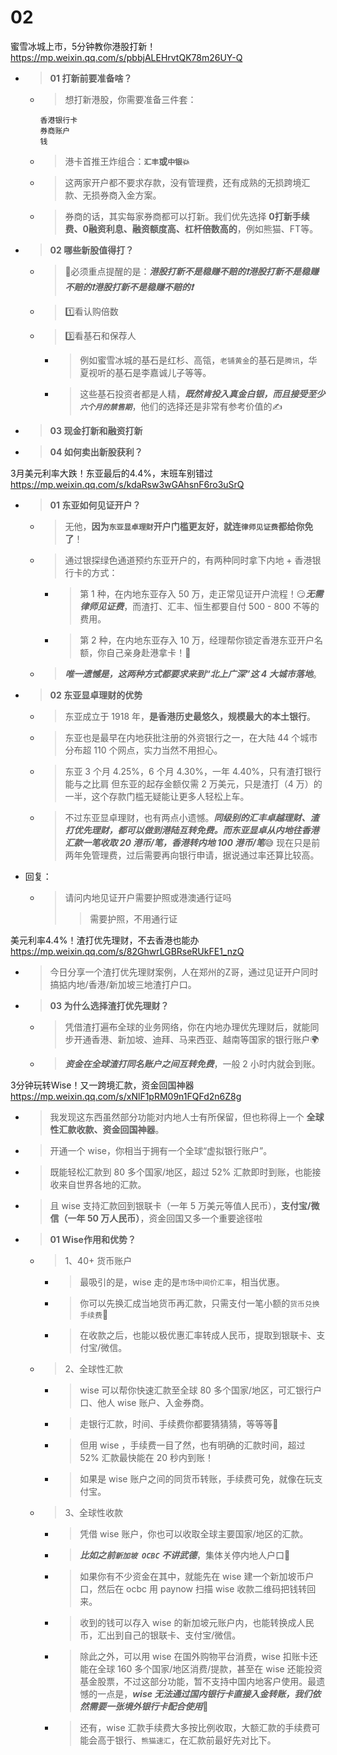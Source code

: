 
# 02

蜜雪冰城上市，5分钟教你港股打新！ https://mp.weixin.qq.com/s/pbbjALEHrvtQK78m26UY-Q
- > **01 打新前要准备啥？**
  * > 想打新港股，你需要准备三件套：
    ```console
    香港银行卡
    券商账户
    钱
    ```
  * > 港卡首推王炸组合：**`汇丰`或`中银`💥**
  * > 这两家开户都不要求存款，没有管理费，还有成熟的无损跨境汇款、无损券商入金方案。
  * > 券商的话，其实每家券商都可以打新。我们优先选择 **0打新手续费、0融资利息、融资额度高、杠杆倍数高的**，例如熊猫、FT等。
- > **02 哪些新股值得打？**
  * > 📢必须重点提醒的是：***港股打新不是稳赚不赔的❗️港股打新不是稳赚不赔的❗️️港股打新不是稳赚不赔的❗️***
  * > 1️⃣看认购倍数
  * > 3️⃣看基石和保荐人
    + > 例如蜜雪冰城的基石是红杉、高瓴，`老铺黄金`的基石是`腾讯`，华夏视听的基石是李嘉诚儿子等等。
    + > 这些基石投资者都是人精，***既然肯投入真金白银，而且接受至少`六个月的禁售期`***，他们的选择还是非常有参考价值的✍️
- > **03 现金打新和融资打新**
- > **04 如何卖出新股获利？**

3月美元利率大跌！东亚最后的4.4%，末班车别错过 https://mp.weixin.qq.com/s/kdaRsw3wGAhsnF6ro3uSrQ
- > **01 东亚如何见证开户？**
  * > 无他，**因为`东亚显卓理财`开户门槛更友好，就连`律师见证费`都给你免了**！
  * > 通过银探绿色通道预约东亚开户的，有两种同时拿下内地 + 香港银行卡的方式：
    + > 第 1 种，在内地东亚存入 50 万，走正常见证开户流程！😏***无需律师见证费***，而渣打、汇丰、恒生都要自付 500 - 800 不等的费用。
    + > 第 2 种，在内地东亚存入 10 万，经理帮你锁定香港东亚开户名额，你自己亲身赴港拿卡！🤗
  * > ***唯一遗憾是，这两种方式都要求来到“北上广深”这 4 大城市落地***。
- > **02 东亚显卓理财的优势**
  * > 东亚成立于 1918 年，**是香港历史最悠久，规模最大的本土银行**。
  * > 东亚也是最早在内地获批注册的外资银行之一，在大陆 44 个城市分布超 110 个网点，实力当然不用担心。
  * > 东亚 3 个月 4.25%，6 个月 4.30%，一年 4.40%，只有渣打银行能与之比肩 但东亚的起存金额仅需 2 万美元，只是渣打（4 万）的一半，这个存款门槛无疑能让更多人轻松上车。
  * > 不过东亚显卓理财，也有两点小遗憾。***同级别的汇丰卓越理财、渣打优先理财，都可以做到港陆互转免费。而东亚显卓从内地往香港汇款一笔收取 20 港币/笔，香港转内地 100 港币/笔***😅 现在只是前两年免管理费，过后需要再向银行申请，据说通过率还算比较高。
- 回复：
  * > 请问内地见证开户需要护照或港澳通行证吗
    >> 需要护照，不用通行证

美元利率4.4%！渣打优先理财，不去香港也能办 https://mp.weixin.qq.com/s/82GhwrLGBRseRUkFE1_nzQ
- > 今日分享一个渣打优先理财案例，人在郑州的Z哥，通过见证开户同时搞掂内地/香港/新加坡三地渣打户口。
- > **03 为什么选择渣打优先理财？**
  * > 凭借渣打遍布全球的业务网络，你在内地办理优先理财后，就能同步开通香港、新加坡、迪拜、马来西亚、越南等国家的银行账户🌍
  * > ***资金在全球渣打同名账户之间互转免费***，一般 2 小时内就会到账。

3分钟玩转Wise！又一跨境汇款，资金回国神器 https://mp.weixin.qq.com/s/xNlF1pRM09n1FQFd2n6Z8g
- > 我发现这东西虽然部分功能对内地人士有所保留，但也称得上一个 **全球性汇款收款、资金回国神器**。
- > 开通一个 wise，你相当于拥有一个全球“虚拟银行账户”。
- > 既能轻松汇款到 80 多个国家/地区，超过 52% 汇款即时到账，也能接收来自世界各地的汇款。
- > 且 wise 支持汇款回到银联卡（一年 5 万美元等值人民币），**支付宝/微信（一年 50 万人民币）**，资金回国又多一个重要途径啦
- > **01 Wise作用和优势？**
  * > 1、40+ 货币账户
    + > 最吸引的是，wise 走的是`市场中间价汇率`，相当优惠。
    + > 你可以先换汇成当地货币再汇款，只需支付一笔小额的`货币兑换手续费`🫰
    + > 在收款之后，也能以极优惠汇率转成人民币，提取到银联卡、支付宝/微信。
  * > 2、全球性汇款
    + > wise 可以帮你快速汇款至全球 80 多个国家/地区，可汇银行户口、他人 wise 账户、入金券商。
    + > 走银行汇款，时间、手续费你都要猜猜猜，等等等😤
    + > 但用 wise ，手续费一目了然，也有明确的汇款时间，超过 52% 汇款最快能在 20 秒内到账！
    + > 如果是 wise 账户之间的同货币转账，手续费可免，就像在玩支付宝。
  * > 3、全球性收款
    + > 凭借 wise 账户，你也可以收取全球主要国家/地区的汇款。
    + > ***比如之前`新加坡 OCBC` 不讲武德***，集体关停内地人户口🤮
    + > 如果你有不少资金在其中，就能先在 wise 建一个新加坡币户口，然后在 ocbc 用 paynow 扫描 wise 收款二维码把钱转回来。
    + > 收到的钱可以存入 wise 的新加坡元账户内，也能转换成人民币，汇出到自己的银联卡、支付宝/微信。
    + > 除此之外，可以用 wise 在国外购物平台消费，wise 扣账卡还能在全球 160 多个国家/地区消费/提款，甚至在 wise 还能投资基金股票，不过这部分功能，暂不支持中国内地客户使用。最遗憾的一点是，***wise 无法通过国内银行卡直接入金转账，我们依然需要一张境外银行卡配合使用***🤔
    + > 还有，wise 汇款手续费大多按比例收取，大额汇款的手续费可能会高于银行、`熊猫速汇`，在汇款前最好先对比下。
